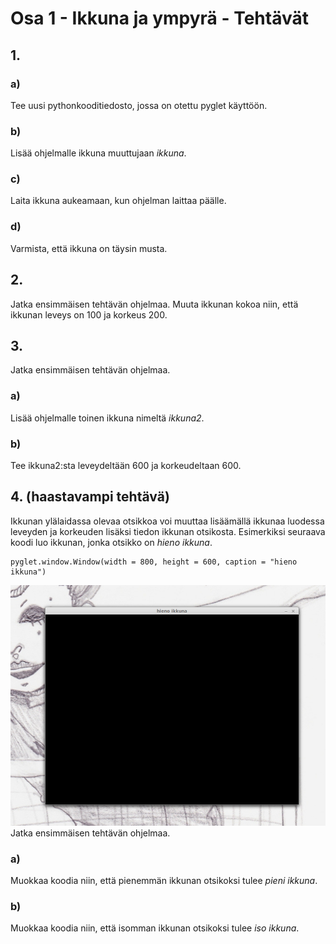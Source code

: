 # Osa 1 - Ikkuna ja ympyrä - Tehtävät

## 1.
### a)
Tee uusi pythonkooditiedosto, jossa on otettu pyglet käyttöön.
### b)
Lisää ohjelmalle ikkuna muuttujaan _ikkuna_.
### c)
Laita ikkuna aukeamaan, kun ohjelman laittaa päälle.
### d)
Varmista, että ikkuna on täysin musta.

## 2.
Jatka ensimmäisen tehtävän ohjelmaa.
Muuta ikkunan kokoa niin, että ikkunan leveys on 100 ja korkeus 200.

## 3.
Jatka ensimmäisen tehtävän ohjelmaa.
### a)
Lisää ohjelmalle toinen ikkuna nimeltä _ikkuna2_.
### b)
Tee ikkuna2:sta leveydeltään 600 ja korkeudeltaan 600.


## 4. (haastavampi tehtävä)
Ikkunan ylälaidassa olevaa otsikkoa voi muuttaa lisäämällä ikkunaa luodessa leveyden ja korkeuden lisäksi tiedon ikkunan otsikosta. Esimerkiksi seuraava koodi luo ikkunan, jonka otsikko on _hieno ikkuna_.

```python3
pyglet.window.Window(width = 800, height = 600, caption = "hieno ikkuna")
```
![kuva, jossa ikkunassa lukee _hieno ikkuna_](osa1-kuvat/hieno-ikkuna.png)
Jatka ensimmäisen tehtävän ohjelmaa.
### a)
Muokkaa koodia niin, että pienemmän ikkunan otsikoksi tulee _pieni ikkuna_.
### b)
Muokkaa koodia niin, että isomman ikkunan otsikoksi tulee _iso ikkuna_.
